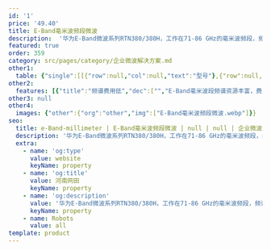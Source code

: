 ```yaml
---
id: '1'
price: '49.40'
title: E-Band毫米波频段微波
description:  '华为E-Band微波系列RTN380/380H，工作在71-86 GHz的毫米波频段，频谱费用低，资源丰富，具有高达10 Gbit/s的超大传输容量，适用于大带宽IP业务汇聚传输和光传送网的微波补网。全室外设备形态和极简的运维特性有利于城区的密集部署，充分满足企业专线互联、ISP固定宽带回传等多种场景大带宽无线传输的需求。'
featured: true
order: 359
category: src/pages/category/企业微波解决方案.md
other1: 
  table: {"single":[[{"row":null,"col":null,"text":"型号"},{"row":null,"col":null,"text":"RTN 380"},{"row":null,"col":null,"text":"RTN 380H"}],[{"row":null,"col":null,"text":"部署场景"},{"row":null,"col":null,"text":"全室外安装，大容量汇聚"},{"row":null,"col":null,"text":"全室外安装，超大容量汇聚，光网补网"}],[{"row":null,"col":null,"text":"尺寸"},{"row":null,"col":null,"text":"265 mm x 265 mm x 65 mm"},{"row":null,"col":null,"text":"320 mm x 265 mm x 95 mm\n"}],[{"row":null,"col":null,"text":"频率"},{"row":null,"col":null,"text":"71 GHz-76 GHz，81 GHz-86 GHz"},{"row":null,"col":null,"text":"71 GHz-76 GHz，81 GHz-86 GHz"}],[{"row":null,"col":null,"text":"波道间隔"},{"row":null,"col":null,"text":"62.5/125/250/500/750 MHz"},{"row":null,"col":null,"text":"62.5/125/250/500/750/1000/1500/2000 MHz"}],[{"row":null,"col":null,"text":"调制模式"},{"row":null,"col":null,"text":"QPSK Strong，QPSK，16QAM Strong，16QAM，32QAM，64QAM"},{"row":null,"col":null,"text":"BPSK，QPSK，8PSK，16QAM Strong，16QAM，32QAM，64QAM，128QAM，256QAM，512QAM，1024QAM"}],[{"row":null,"col":null,"text":"最大射频方向"},{"row":null,"col":null,"text":"1"},{"row":null,"col":null,"text":"1"}],[{"row":null,"col":null,"text":"空口最大业务吞吐量"},{"row":null,"col":null,"text":"4 Gbit/s"},{"row":null,"col":null,"text":"10 Gbit/s"}],[{"row":null,"col":null,"text":"交换容量"},{"row":null,"col":null,"text":"8 Gbit/s"},{"row":null,"col":null,"text":"42 Gbit/s"}],[{"row":null,"col":null,"text":"接口类型"},{"row":null,"col":null,"text":"FE（e/o），GE（e/o），GE（P&E），2.5GE（o）"},{"row":null,"col":null,"text":"FE（e），GE（e/o），GE（P&E），2.5GE（o），10GE（o）"}],[{"row":null,"col":null,"text":"射频配置"},{"row":null,"col":null,"text":"1+0\n2+0\n1+1 HSB\nCCDP"},{"row":null,"col":null,"text":"1+0\n2+0\n1+1 HSB\nCCDP\nXPIC"}]]}
other2:
  features: [{"title":"频谱费用低","dec":["","E-Band毫米波段频谱资源丰富，费用低",""]},{"title":"超大传输容量","dec":["","最大10 Gbit/s超大传输容量",""]},{"title":"全室外密集部署","dec":["","全室外安装，极简运维，利于密集部署",""]}]
other3: null
other4:
  images: {"other":{"org":"other","img":["E-Band毫米波频段微波.webp"]}}
seo:
  title: e-Band-millimeter | E-Band毫米波频段微波 | null | null | 企业微波解决方案 | 企业无线
  description: '华为E-Band微波系列RTN380/380H，工作在71-86 GHz的毫米波频段，频谱费用低，资源丰富，具有高达10 Gbit/s的超大传输容量，适用于大带宽IP业务汇聚传输和光传送网的微波补网。全室外设备形态和极简的运维特性有利于城区的密集部署，充分满足企业专线互联、ISP固定宽带回传等多种场景大带宽无线传输的需求。'
  extra:
    - name: 'og:type'
      value: website
      keyName: property
    - name: 'og:title'
      value: 河南网田
      keyName: property
    - name: 'og:description'
      value: '华为E-Band微波系列RTN380/380H，工作在71-86 GHz的毫米波频段，频谱费用低，资源丰富，具有高达10 Gbit/s的超大传输容量，适用于大带宽IP业务汇聚传输和光传送网的微波补网。全室外设备形态和极简的运维特性有利于城区的密集部署，充分满足企业专线互联、ISP固定宽带回传等多种场景大带宽无线传输的需求。'
      keyName: property
    - name: Robots
      value: all
template: product
---
```

